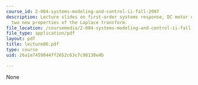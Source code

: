 ```yaml
---
course_id: 2-004-systems-modeling-and-control-ii-fall-2007
description: Lecture slides on first-order systems response, DC motor dynamics, and
  two new properties of the Laplace transform.
file_location: /coursemedia/2-004-systems-modeling-and-control-ii-fall-2007/26a1e7459044ff2652c63c7c98138e4b_lecture06.pdf
file_type: application/pdf
layout: pdf
title: lecture06.pdf
type: course
uid: 26a1e7459044ff2652c63c7c98138e4b

---
```

None